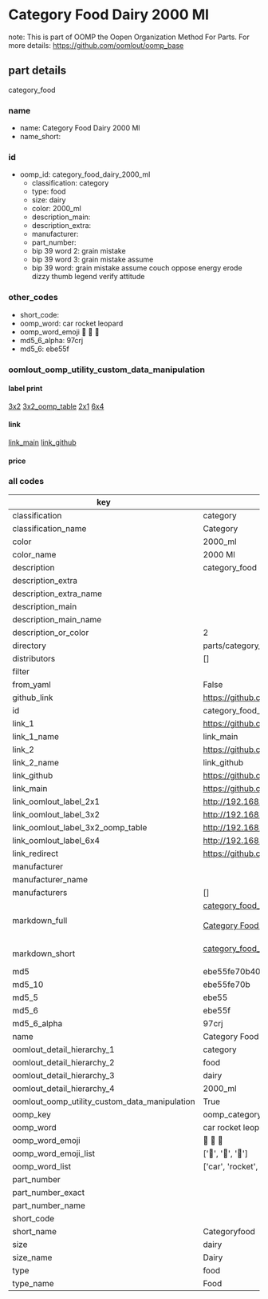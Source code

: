 # Category Food Dairy 2000 Ml  

note: This is part of OOMP the Oopen Organization Method For Parts. For more details: https://github.com/oomlout/oomp_base

##  part details
  



category_food



### name
* name: Category Food Dairy 2000 Ml
* name_short: 
### id
* oomp_id: category_food_dairy_2000_ml
  * classification: category
  * type: food
  * size: dairy
  * color: 2000_ml
  * description_main: 
  * description_extra: 
  * manufacturer: 
  * part_number: 
  * bip 39 word 2: grain mistake
  * bip 39 word 3: grain mistake assume
  * bip 39 word: grain mistake assume couch oppose energy erode dizzy thumb legend verify attitude

### other_codes
* short_code: 
* oomp_word: car rocket leopard
* oomp_word_emoji :car: :rocket: :leopard:
* md5_6_alpha: 97crj
* md5_6: ebe55f






### oomlout_oomp_utility_custom_data_manipulation
#### label print
[3x2](http://192.168.1.245:1112/?label=oomp%2097crj)
[3x2_oomp_table](http://192.168.1.108:1112/?label=oomp%2097crj)
[2x1](http://192.168.1.242:1112/?label=oomp%2097crj)
[6x4](http://192.168.1.55:1112/?label=oomp%2097crj)    

#### link

[link_main](https://github.com/oomlout/oomlout_oomp_version_1_messy/tree/main/parts/category_food_dairy_2000_ml) [link_github](https://github.com/oomlout/oomlout_oomp_version_1_messy/tree/main/parts/category_food_dairy_2000_ml)                             

#### price







### all codes 
| key | value |  
| --- | --- |  
| classification | category |  
| classification_name | Category |  
| color | 2000_ml |  
| color_name | 2000 Ml |  
| description | category_food |  
| description_extra |  |  
| description_extra_name |  |  
| description_main |  |  
| description_main_name |  |  
| description_or_color | 2  |  
| directory | parts/category_food_dairy_2000_ml |  
| distributors | [] |  
| filter |  |  
| from_yaml | False |  
| github_link | https://github.com/oomlout/oomlout_oomp_part_src/tree/main/parts/category_food_dairy_2000_ml |  
| id | category_food_dairy_2000_ml |  
| link_1 | https://github.com/oomlout/oomlout_oomp_version_1_messy/tree/main/parts/category_food_dairy_2000_ml |  
| link_1_name | link_main |  
| link_2 | https://github.com/oomlout/oomlout_oomp_version_1_messy/tree/main/parts/category_food_dairy_2000_ml |  
| link_2_name | link_github |  
| link_github | https://github.com/oomlout/oomlout_oomp_version_1_messy/tree/main/parts/category_food_dairy_2000_ml |  
| link_main | https://github.com/oomlout/oomlout_oomp_version_1_messy/tree/main/parts/category_food_dairy_2000_ml |  
| link_oomlout_label_2x1 | http://192.168.1.242:1112/?label=oomp%2097crj |  
| link_oomlout_label_3x2 | http://192.168.1.245:1112/?label=oomp%2097crj |  
| link_oomlout_label_3x2_oomp_table | http://192.168.1.108:1112/?label=oomp%2097crj |  
| link_oomlout_label_6x4 | http://192.168.1.55:1112/?label=oomp%2097crj |  
| link_redirect | https://github.com/oomlout/oomlout_oomp_version_1_messy/tree/main/parts/category_food_dairy_2000_ml |  
| manufacturer |  |  
| manufacturer_name |  |  
| manufacturers | [] |  
| markdown_full | [category_food_dairy_2000_ml](none)<br>[](none)<br>[Category Food Dairy 2000 Ml](none)<br><br> |  
| markdown_short | [category_food_dairy_2000_ml](none)<br><br> |  
| md5 | ebe55fe70b402991284dc30e1be37b2c |  
| md5_10 | ebe55fe70b |  
| md5_5 | ebe55 |  
| md5_6 | ebe55f |  
| md5_6_alpha | 97crj |  
| name | Category Food Dairy 2000 Ml |  
| oomlout_detail_hierarchy_1 | category |  
| oomlout_detail_hierarchy_2 | food |  
| oomlout_detail_hierarchy_3 | dairy |  
| oomlout_detail_hierarchy_4 | 2000_ml |  
| oomlout_oomp_utility_custom_data_manipulation | True |  
| oomp_key | oomp_category_food_dairy_2000_ml |  
| oomp_word | car rocket leopard |  
| oomp_word_emoji | :car: :rocket: :leopard: |  
| oomp_word_emoji_list | [':car:', ':rocket:', ':leopard:'] |  
| oomp_word_list | ['car', 'rocket', 'leopard'] |  
| part_number |  |  
| part_number_exact |  |  
| part_number_name |  |  
| short_code |  |  
| short_name | Categoryfood |  
| size | dairy |  
| size_name | Dairy |  
| type | food |  
| type_name | Food |  
